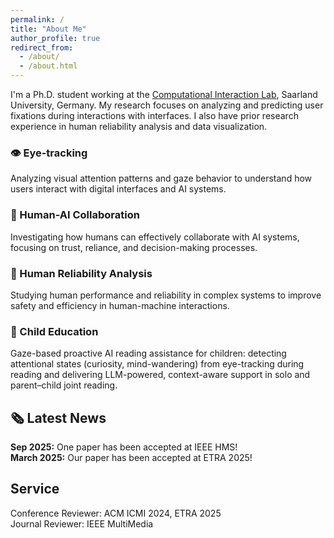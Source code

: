 ```yaml
---
permalink: /
title: "About Me"
author_profile: true
redirect_from: 
  - /about/
  - /about.html
---
```


I'm a Ph.D. student working at the [Computational Interaction Lab](https://cix.cs.uni-saarland.de/), Saarland University, Germany. My research focuses on analyzing and predicting user fixations during interactions with interfaces. I also have prior research experience in human reliability analysis and data visualization.

<div class="research-highlights">
  <div class="research-card">
    <h3><span class="research-icon">👁️</span> Eye-tracking</h3>
    <p>Analyzing visual attention patterns and gaze behavior to understand how users interact with digital interfaces and AI systems.</p>
  </div>
  
  <div class="research-card">
    <h3><span class="research-icon">🤖</span> Human-AI Collaboration</h3>
    <p>Investigating how humans can effectively collaborate with AI systems, focusing on trust, reliance, and decision-making processes.</p>
  </div>
  
  <div class="research-card">
    <h3><span class="research-icon">🔬</span> Human Reliability Analysis</h3>
    <p>Studying human performance and reliability in complex systems to improve safety and efficiency in human-machine interactions.</p>
  </div>
  
  <div class="research-card">
    <h3><span class="research-icon">🧒</span> Child Education</h3>
    <p>Gaze-based proactive AI reading assistance for children: detecting attentional states (curiosity, mind-wandering) from eye-tracking during reading and delivering LLM-powered, context-aware support in solo and parent–child joint reading.</p>
  </div>
</div>

<div class="news-section">
  <h2>🗞️ Latest News</h2>
  <div class="news-item">
    <strong>Sep 2025:</strong> One paper has been accepted at IEEE HMS!
  </div>
  <div class="news-item">
    <strong>March 2025:</strong> Our paper has been accepted at ETRA 2025!
  </div>
</div>


## Service

Conference Reviewer: ACM ICMI 2024, ETRA 2025
<br/>
Journal Reviewer: IEEE MultiMedia